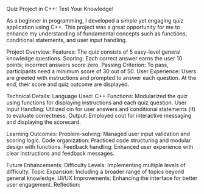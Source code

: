  Quiz Project in C++: Test Your Knowledge! 

As a beginner in programming, I developed a simple yet engaging quiz application using C++. This project was a great opportunity for me to enhance my understanding of fundamental concepts such as functions, conditional statements, and user input handling.

Project Overview:
Features: The quiz consists of 5 easy-level general knowledge questions.
Scoring: Each correct answer earns the user 10 points; incorrect answers score zero.
Passing Criterion: To pass, participants need a minimum score of 30 out of 50.
User Experience: Users are greeted with instructions and prompted to answer each question. At the end, their score and quiz outcome are displayed.

Technical Details:
Language Used: C++
Functions: Modularized the quiz using functions for displaying instructions and each quiz question.
User Input Handling: Utilized cin for user answers and conditional statements (if) to evaluate correctness.
Output: Employed cout for interactive messaging and displaying the scorecard.

Learning Outcomes:
Problem-solving: Managed user input validation and scoring logic.
Code organization: Practiced code structuring and modular design with functions.
Feedback handling: Enhanced user experience with clear instructions and feedback messages.

Future Enhancements:
Difficulty Levels: Implementing multiple levels of difficulty.
Topic Expansion: Including a broader range of topics beyond general knowledge.
UI/UX Improvements: Enhancing the interface for better user engagement.
Reflection:
